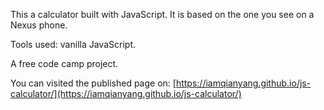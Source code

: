 This a calculator built with JavaScript. It is based on the one you see on a Nexus phone.

Tools used: vanilla JavaScript.

A free code camp project.

You can visited the published page on: [https://iamqianyang.github.io/js-calculator/](https://iamqianyang.github.io/js-calculator/)